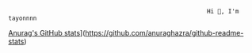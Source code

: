                                                             Hi 👋, I'm tayonnnn
                                                            
[Anurag's GitHub stats](https://github-readme-stats.vercel.app/api?username=tayonnnn)](https://github.com/anuraghazra/github-readme-stats)

